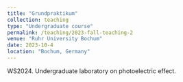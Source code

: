 ```yaml
---
title: "Grundpraktikum"
collection: teaching
type: "Undergraduate course"
permalink: /teaching/2023-fall-teaching-2
venue: "Ruhr University Bochum"
date: 2023-10-4
location: "Bochum, Germany"
---
```


WS2024. Undergraduate laboratory on photoelectric effect.